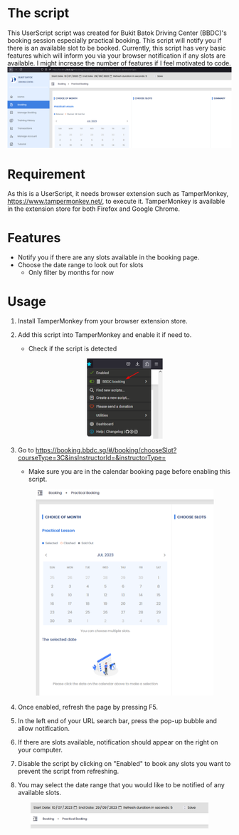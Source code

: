 # The script
This UserScript script was created for Bukit Batok Driving Center (BBDC)'s booking session especially practical booking. This script will notify you if there is an available slot to be booked. Currently, this script has very basic features which will inform you via your browser notification if any slots are available. I might increase the number of features if I feel motivated to code.
<img src="README_IMAGES/overview.png">

# Requirement
As this is a UserScript, it needs browser extension such as TamperMonkey, https://www.tampermonkey.net/, to execute it. TamperMonkey is available in the extension store for both Firefox and Google Chrome.

# Features
* Notify you if there are any slots available in the booking page.
* Choose the date range to look out for slots
   * Only filter by months for now

# Usage
1. Install TamperMonkey from your browser extension store.
2. Add this script into TamperMonkey and enable it if need to.
   * Check if the script is detected
   
   <p align="center"><img src="README_IMAGES/tampermonkey_script_enabled.png" width="170"></p>
3. Go to https://booking.bbdc.sg/#/booking/chooseSlot?courseType=3C&insInstructorId=&instructorType=
   * Make sure you are in the calendar booking page before enabling this script.

   <p align="center"><img src="README_IMAGES/bbdc_calenderpage.png" width="400"></p>
4. Once enabled, refresh the page by pressing F5.
5. In the left end of your URL search bar, press the pop-up bubble and allow notification.
6. If there are slots available, notification should appear on the right on your computer.
7. Disable the script by clicking on "Enabled" to book any slots you want to prevent the script from refreshing.
8. You may select the date range that you would like to be notified of any available slots.

<p align="center"><img src="README_IMAGES/userPreference.png" width="400"></p>
